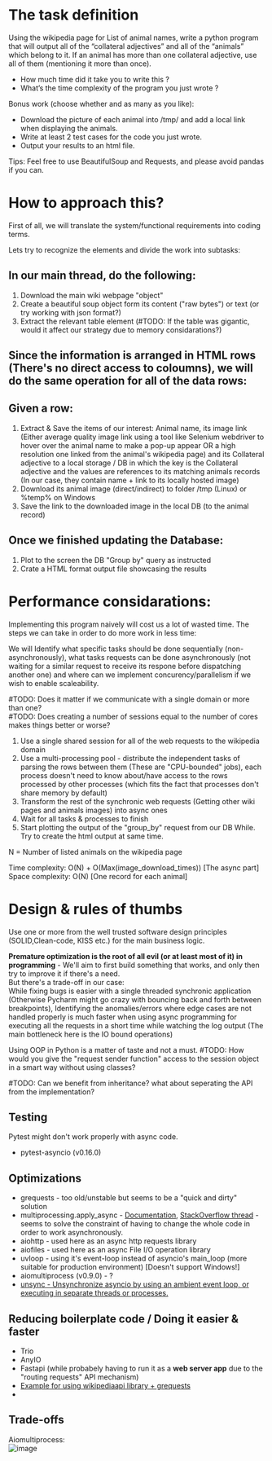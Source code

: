 # The task definition

Using the wikipedia page for List of animal names, write a python program that will output all of the “collateral adjectives” and all of the “animals” which belong to it. If an animal has more than one collateral adjective, use all of them (mentioning it more than once).

- How much time did it take you to write this ?
- What’s the time complexity of the program you just wrote ?

Bonus work (choose whether and as many as you like):
- Download the picture of each animal into /tmp/ and add a local link when displaying the animals.
- Write at least 2 test cases for the code you just wrote.
- Output your results to an html file.

Tips: Feel free to use BeautifulSoup and Requests, and please avoid pandas if you can.  

# How to approach this?
First of all, we will translate the system/functional requirements into coding terms.

Lets try to recognize the elements and divide the work into subtasks:

In our main thread, do the following:
----------------------------------------------------------------
1. Download the main wiki webpage "object" 
2. Create a beautiful soup object form its content ("raw bytes") or text (or try working with json format?)
3. Extract the relevant table element (#TODO: If the table was gigantic, would it affect our strategy due to memory considarations?)

Since the information is arranged in HTML rows (There's no direct access to coloumns), we will do the same operation for all of the data rows:  
----
Given a row:  
--
1. Extract & Save the items of our interest: Animal name, its image link (Either average quality image link using a tool like Selenium webdriver to hover over the animal name to make a pop-up appear OR a high resolution one linked from the animal's wikipedia page) and its Collateral adjective to a local storage / DB in which the key is the Collateral adjective and the values are references to its matching animals records (In our case, they contain name + link to its locally hosted image)
2. Download its animal image (direct/indirect) to folder /tmp (Linux) or %temp% on Windows
3. Save the link to the downloaded image in the local DB (to the animal record)

Once we finished updating the Database:
--
1. Plot to the screen the DB "Group by" query as instructed
2. Crate a HTML format output file showcasing the results

# Performance considarations:
Implementing this program naively will cost us a lot of wasted time.
The steps we can take in order to do more work in less time:

We will Identify what specific tasks should be done sequentially (non-asynchronously), what tasks requests can be done asynchronously (not waiting for a similar request to receive its respone before dispatching another one) and where can we implement concurency/parallelism if we wish to enable scaleability. 

#TODO: Does it matter if we communicate with a single domain or more than one?  
#TODO: Does creating a number of sessions equal to the number of cores makes things better or worse?  
1. Use a single shared session for all of the web requests to the wikipedia domain
2. Use a multi-processing pool - distribute the independent tasks of parsing the rows between them (These are "CPU-bounded" jobs), each process doesn't need to know about/have access to the rows processed by other processes (which fits the fact that processes don't share memory by default)
3. Transform the rest of the synchronic web requests (Getting other wiki pages and animals images) into async ones
4. Wait for all tasks & processes to finish
5. Start plotting the output of the "group_by" request from our DB While. Try to create the html output at same time.

N = Number of listed animals on the wikipedia page

Time complexity:  O(N) + O(Max(image_download_times)) [The async part]
Space complexity: O(N) [One record for each animal]

# Design & rules of thumbs
Use one or more from the well trusted software design principles
(SOLID,Clean-code, KISS etc.) for the main business logic.

**Premature optimization is the root of all evil (or at least most of it) in programming** - We'll aim to first build something that works, and only then try to improve it if there's a need.  
But there's a trade-off in our case:  
While fixing bugs is easier with a single threaded synchronic application (Otherwise Pycharm might go crazy with bouncing back and forth between breakpoints), Identifying the anomalies/errors where edge cases are not handled properly is much faster when using async programming for executing all the requests in a short time while watching the log output (The main bottleneck here is the IO bound operations) 

Using OOP in Python is a matter of taste and not a must.
#TODO: How would you give the "request sender function" access to the session object in a smart way without using classes?

#TODO: Can we benefit from inheritance? what about seperating the API from the implementation?

## Testing
Pytest might don't work properly with async code.
* pytest-asyncio (v0.16.0)

## Optimizations
* grequests - too old/unstable but seems to be a "quick and dirty" solution
* multiprocessing.apply_async - [Documentation](https://docs.python.org/3/library/multiprocessing.html), [StackOverflow thread](https://stackoverflow.com/questions/8533318/multiprocessing-pool-when-to-use-apply-apply-async-or-map) - seems to solve the constraint of having to change the whole code in order to work asynchronously.
* aiohttp - used here as an async http requests library
* aiofiles - used here as an async File I/O operation library 
* uvloop - using it's event-loop instead of asyncio's main_loop (more suitable for production environment) [Doesn't support Windows!]
* aiomultiprocess (v0.9.0) - ?
* [unsync - Unsynchronize asyncio by using an ambient event loop, or executing in separate threads or processes.](https://github.com/alex-sherman/unsync/)

## Reducing boilerplate code / Doing it easier & faster
* Trio
* AnyIO 
* Fastapi (while probabely having to run it as a **web server app** due to the "routing requests" API mechanism)
* [Example for using wikipediaapi library + grequests](https://github.com/DanOren/Web_Scraping_Project_ITC/blob/main/URL_scraper.py)
* 
## Trade-offs


Aiomultiprocess:  
![image](https://user-images.githubusercontent.com/26879273/145200762-d4ac346c-a7d0-4fa1-8979-0f34eb351f82.png)


